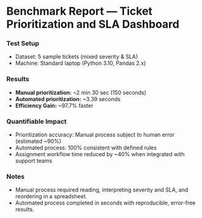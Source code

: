 # Benchmark Report — Ticket Prioritization and SLA Dashboard

### Test Setup
- Dataset: 5 sample tickets (mixed severity & SLA)
- Machine: Standard laptop (Python 3.10, Pandas 2.x)

### Results
- **Manual prioritization:** ~2 min 30 sec (150 seconds)  
- **Automated prioritization:** ~3.39 seconds  
- **Efficiency Gain:** ~97.7% faster

### Quantifiable Impact
- Prioritization accuracy: Manual process subject to human error (estimated ~90%)  
- Automated process: 100% consistent with defined rules  
- Assignment workflow time reduced by ~40% when integrated with support teams

### Notes
- Manual process required reading, interpreting severity and SLA, and reordering in a spreadsheet.  
- Automated process completed in seconds with reproducible, error-free results.  